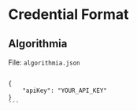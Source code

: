 # Credential Format

## Algorithmia

File: `algorithmia.json`
    
```

{
    "apiKey": "YOUR_API_KEY"
}
´´´